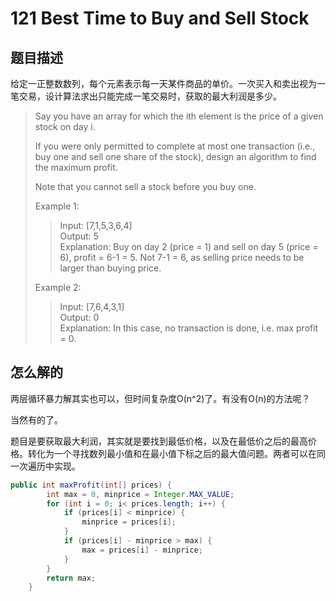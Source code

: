 # 121 Best Time to Buy and Sell Stock

## 题目描述

给定一正整数数列，每个元素表示每一天某件商品的单价。一次买入和卖出视为一笔交易，设计算法求出只能完成一笔交易时，获取的最大利润是多少。

>Say you have an array for which the ith element is the price of a given stock on day i.
>
>If you were only permitted to complete at most one transaction (i.e., buy one and sell one share of the stock), design an algorithm to find the maximum profit.
>
>Note that you cannot sell a stock before you buy one.
>
>Example 1:
>
>>Input: [7,1,5,3,6,4]  
>>Output: 5  
>>Explanation: Buy on day 2 (price = 1) and sell on day 5 (price = 6), profit = 6-1 = 5.  Not 7-1 = 6, as selling price needs to be larger than buying price.
>
>Example 2:
>
>>Input: [7,6,4,3,1]  
>>Output: 0  
>>Explanation: In this case, no transaction is done, i.e. max profit = 0.

## 怎么解的

两层循环暴力解其实也可以，但时间复杂度O(n^2)了。有没有O(n)的方法呢？

当然有的了。

题目是要获取最大利润，其实就是要找到最低价格，以及在最低价之后的最高价格。转化为一个寻找数列最小值和在最小值下标之后的最大值问题。两者可以在同一次遍历中实现。

```java
public int maxProfit(int[] prices) {
        int max = 0, minprice = Integer.MAX_VALUE;
        for (int i = 0; i< prices.length; i++) {
            if (prices[i] < minprice) {
                minprice = prices[i];
            }
            if (prices[i] - minprice > max) {
                max = prices[i] - minprice;
            }
        }
        return max;
    }
```
